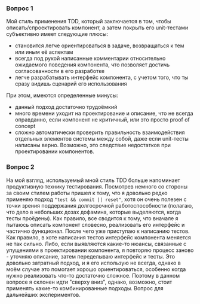 ### Вопрос 1
Мой стиль применения TDD, который заключается в том, чтобы описать/спроектировать компонент, а затем покрыть его unit-тестами субъективно имеет следующие плюсы:  
- становится легче ориентироваться в задаче, возвращаться к тем или иным её аспектам 
- всегда под рукой написанные комментарии относительно ожидаемого поведения компонента, что позволяет достичь согласованности в его разработке
- легче разрабатывать  интерфейс компонента, с учетом того, что ты сразу видишь сценарий его использования  

При этом, имеются определенные минусы: 
- данный подход достаточно трудоёмкий
- много времени уходит на проектирование и описание, что не всегда оправданно, если компонент не критичный, или это просто proof of concept
- сложно автоматически проверить правильность взаимодействия отдельных элементов системы между собой, даже если unit-тесты написаны верно. Возможно, это следствие недостатков при проектировании компонентов.  

### Вопрос 2
На мой взгляд, используемый мной стиль TDD больше напоминает продуктивную технику тестирования. Посмотрев немного со стороны за своим стилем работы пришел к тому, что я довольно редко применяю подход `"test && commit || reset"`, хотя он очень полезен с точки зрения поддержания долгосрочной работоспособности (полагаю, что дело в небольших дозах дофамина, которые выделяются, когда тесты проёдены). Как правило, все сводится к тому, что вначале я пытаюсь описать компонент словесно, реализовать его интерфейс и частично функционал. После чего уже приступаю к написанию тестов. Как правило, в хоте написания тестов интерфейс компонента меняется не так сильно. Либо, если выявляются какие-то нюансы, связанные с упущениями в проектировании компонента, я повторяю процесс заново - уточняю описание, затем переделываю интерфейс и тесты. Это довольно затратный подход,  и я его использую не всегда, однако в моём случае это помогает хорошо ориентироваться, особенно когда нужно реализовать что-то достаточно сложное. Поэтому в данном вопросе я склонен идти "сверху вниз", однако, возможно, стоит применять какие-то комбинированные подходы. Вопрос для дальнейших экспериментов.
